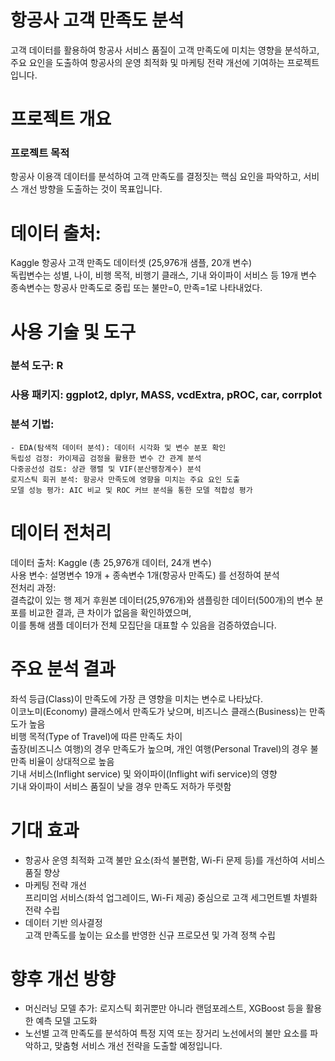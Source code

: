# 항공사 고객 만족도 분석  
고객 데이터를 활용하여 항공사 서비스 품질이 고객 만족도에 미치는 영향을 분석하고, 
주요 요인을 도출하여 항공사의 운영 최적화 및 마케팅 전략 개선에 기여하는 프로젝트입니다.  

# 프로젝트 개요  
### 프로젝트 목적
항공사 이용객 데이터를 분석하여 고객 만족도를 결정짓는 핵심 요인을 파악하고, 서비스 개선 방향을 도출하는 것이 목표입니다.  

# 데이터 출처:  
Kaggle 항공사 고객 만족도 데이터셋 (25,976개 샘플, 20개 변수)  
독립변수는 성별, 나이, 비행 목적, 비행기 클래스, 기내 와이파이 서비스 등 19개 변수  
종속변수는 항공사 만족도로 중립 또는 불만=0, 만족=1로 나타내었다.   


# 사용 기술 및 도구  
### 분석 도구: R  
### 사용 패키지: ggplot2, dplyr, MASS, vcdExtra, pROC, car, corrplot  
### 분석 기법:  
    - EDA(탐색적 데이터 분석): 데이터 시각화 및 변수 분포 확인  
    독립성 검정: 카이제곱 검정을 활용한 변수 간 관계 분석  
    다중공선성 검토: 상관 행렬 및 VIF(분산팽창계수) 분석  
    로지스틱 회귀 분석: 항공사 만족도에 영향을 미치는 주요 요인 도출  
    모델 성능 평가: AIC 비교 및 ROC 커브 분석을 통한 모델 적합성 평가  

# 데이터 전처리  
데이터 출처: Kaggle (총 25,976개 데이터, 24개 변수)  
사용 변수: 설명변수 19개 + 종속변수 1개(항공사 만족도) 를 선정하여 분석    
전처리 과정:    
  결측값이 있는 행 제거 후원본 데이터(25,976개)와 샘플링한 데이터(500개)의 변수 분포를 비교한 결과, 큰 차이가 없음을 확인하였으며,    
  이를 통해 샘플 데이터가 전체 모집단을 대표할 수 있음을 검증하였습니다.    


# 주요 분석 결과  
좌석 등급(Class)이 만족도에 가장 큰 영향을 미치는 변수로 나타났다.  
  이코노미(Economy) 클래스에서 만족도가 낮으며, 비즈니스 클래스(Business)는 만족도가 높음  
비행 목적(Type of Travel)에 따른 만족도 차이  
  출장(비즈니스 여행)의 경우 만족도가 높으며, 개인 여행(Personal Travel)의 경우 불만족 비율이 상대적으로 높음  
기내 서비스(Inflight service) 및 와이파이(Inflight wifi service)의 영향  
  기내 와이파이 서비스 품질이 낮을 경우 만족도 저하가 뚜렷함  
 
# 기대 효과   
- 항공사 운영 최적화
고객 불만 요소(좌석 불편함, Wi-Fi 문제 등)를 개선하여 서비스 품질 향상
- 마케팅 전략 개선   
프리미엄 서비스(좌석 업그레이드, Wi-Fi 제공) 중심으로 고객 세그먼트별 차별화 전략 수립    
- 데이터 기반 의사결정    
고객 만족도를 높이는 요소를 반영한 신규 프로모션 및 가격 정책 수립    


# 향후 개선 방향  
- 머신러닝 모델 추가: 로지스틱 회귀뿐만 아니라 랜덤포레스트, XGBoost 등을 활용한 예측 모델 고도화    
- 노선별 고객 만족도를 분석하여 특정 지역 또는 장거리 노선에서의 불만 요소를 파악하고, 맞춤형 서비스 개선 전략을 도출할 예정입니다.  
